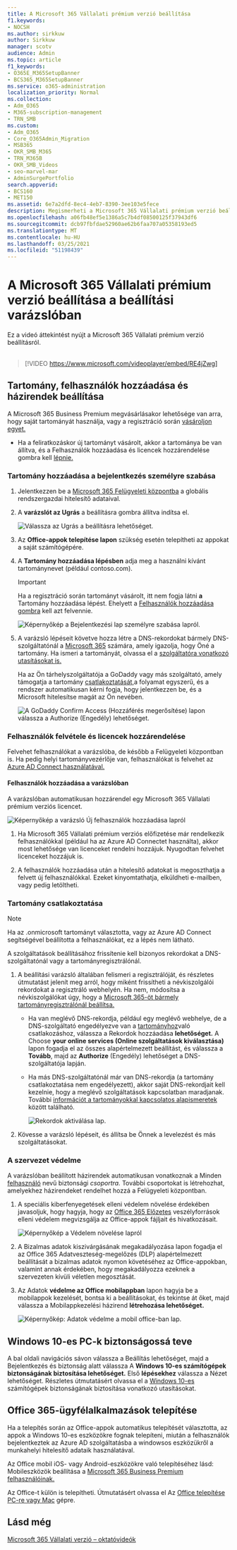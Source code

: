 ```yaml
---
title: A Microsoft 365 Vállalati prémium verzió beállítása
f1.keywords:
- NOCSH
ms.author: sirkkuw
author: Sirkkuw
manager: scotv
audience: Admin
ms.topic: article
f1_keywords:
- O365E_M365SetupBanner
- BCS365_M365SetupBanner
ms.service: o365-administration
localization_priority: Normal
ms.collection:
- Adm_O365
- M365-subscription-management
- TRN_SMB
ms.custom:
- Adm_O365
- Core_O365Admin_Migration
- MSB365
- OKR_SMB_M365
- TRN_M365B
- OKR_SMB_Videos
- seo-marvel-mar
- AdminSurgePortfolio
search.appverid:
- BCS160
- MET150
ms.assetid: 6e7a2dfd-8ec4-4eb7-8390-3ee103e5fece
description: Megismerheti a Microsoft 365 Vállalati prémium verzió beállítási lépéseit, például tartomány és felhasználók felvételét, biztonsági házirendek beállítását és sok más lépést.
ms.openlocfilehash: a06fb48ef5e1386a5c7b4df08500125f37943df6
ms.sourcegitcommit: dcb97fbfdae52960ae62b6faa707a05358193ed5
ms.translationtype: MT
ms.contentlocale: hu-HU
ms.lasthandoff: 03/25/2021
ms.locfileid: "51198439"
---
```

# <a name="set-up-microsoft-365-business-premium-in-the-setup-wizard"></a>A Microsoft 365 Vállalati prémium verzió beállítása a beállítási varázslóban

Ez a videó áttekintést nyújt a Microsoft 365 Vállalati prémium verzió beállításról.<br><br>

> [!VIDEO https://www.microsoft.com/videoplayer/embed/RE4jZwg] 

## <a name="add-your-domain-users-and-set-up-policies"></a>Tartomány, felhasználók hozzáadása és házirendek beállítása

A Microsoft 365 Business Premium megvásárlásakor lehetősége van arra, hogy saját tartományát használja, vagy a regisztráció során [vásároljon egyet.](sign-up.md)

- Ha a feliratkozáskor új tartományt vásárolt, akkor a tartománya be van állítva, és a Felhasználók hozzáadása és licencek hozzárendelése gombra kell [lépnie.](#add-users-and-assign-licenses)

### <a name="add-your-domain-to-personalize-sign-in"></a>Tartomány hozzáadása a bejelentkezés személyre szabása

1. Jelentkezzen be a [Microsoft 365 Felügyeleti központba](https://admin.microsoft.com) a globális rendszergazdai hitelesítő adataival. 

2. A **varázslót az Ugrás** a beállításra gombra állítva indítsa el.

    ![Válassza az Ugrás a beállításra lehetőséget.](../media/gotosetupinadmincenter.png)

3. Az **Office-appok telepítése lapon** szükség esetén telepítheti az appokat a saját számítógépére.
    
4. A **Tartomány hozzáadása lépésben** adja meg a használni kívánt tartománynevet (például contoso.com).

    > [!IMPORTANT]
    > Ha a regisztráció során tartományt vásárolt, itt nem fogja látni **a** Tartomány hozzáadása lépést. Ehelyett a [Felhasználók hozzáadása gombra](#add-users-and-assign-licenses) kell azt felvennie.

    ![Képernyőkép a Bejelentkezési lap személyre szabása lapról.](../media/adddomain.png)

    
4. A varázsló lépéseit követve hozza létre a DNS-rekordokat bármely DNS-szolgáltatónál a [Microsoft 365](/office365/admin/get-help-with-domains/create-dns-records-at-any-dns-hosting-provider) számára, amely igazolja, hogy Öné a tartomány. Ha ismeri a tartományát, olvassa el a [szolgáltatóra vonatkozó utasításokat is.](/office365/admin/get-help-with-domains/set-up-your-domain-host-specific-instructions)

    Ha az Ön tárhelyszolgáltatója a GoDaddy vagy más szolgáltató, amely támogatja a tartomány [csatlakoztatását,](/office365/admin/get-help-with-domains/domain-connect)a folyamat egyszerű, és a rendszer automatikusan kérni fogja, hogy jelentkezzen be, és a Microsoft hitelesítse magát az Ön nevében.

    ![A GoDaddy Confirm Access (Hozzáférés megerősítése) lapon válassza a Authorize (Engedély) lehetőséget.](../media/godaddyauth.png)

### <a name="add-users-and-assign-licenses"></a>Felhasználók felvétele és licencek hozzárendelése

Felvehet felhasználókat a varázslóba, de [](../admin/add-users/add-users.md) később a Felügyeleti központban is. Ha pedig helyi tartományvezérlője van, felhasználókat is felvehet az [Azure AD Connect használatával.](/azure/active-directory/hybrid/how-to-connect-install-express)

#### <a name="add-users-in-the-wizard"></a>Felhasználók hozzáadása a varázslóban

A varázslóban automatikusan hozzárendel egy Microsoft 365 Vállalati prémium verziós licencet.

![Képernyőkép a varázsló Új felhasználók hozzáadása lapról](../media/addnewuserspage.png)

1. Ha Microsoft 365 Vállalati prémium verziós előfizetése már rendelkezik felhasználókkal (például ha az Azure AD Connectet használta), akkor most lehetősége van licenceket rendelni hozzájuk. Nyugodtan felvehet licenceket hozzájuk is.

2. A felhasználók hozzáadása után a hitelesítő adatokat is megoszthatja a felvett új felhasználókkal. Ezeket kinyomtathatja, elküldheti e-mailben, vagy pedig letöltheti.

### <a name="connect-your-domain"></a>Tartomány csatlakoztatása

> [!NOTE]
> Ha az .onmicrosoft tartományt választotta, vagy az Azure AD Connect segítségével beállította a felhasználókat, ez a lépés nem látható.
  
A szolgáltatások beállításához frissítenie kell bizonyos rekordokat a DNS-szolgáltatónál vagy a tartományregisztrálónál.
  
1. A beállítási varázsló általában felismeri a regisztrálóját, és részletes útmutatást jelenít meg arról, hogy miként frissítheti a névkiszolgálói rekordokat a regisztráló webhelyén. Ha nem, módosítsa a névkiszolgálókat úgy, hogy a [Microsoft 365-öt bármely tartományregisztrálónál beállítsa.](../admin/get-help-with-domains/change-nameservers-at-any-domain-registrar.md) 

    - Ha van meglévő DNS-rekordja, például egy meglévő webhelye, de a DNS-szolgáltató engedélyezve van a [tartományhoz](/office365/admin/get-help-with-domains/domain-connect)való csatlakozáshoz, válassza a Rekordok hozzáadása **lehetőséget.** A Choose **your online services (Online szolgáltatások kiválasztása)** lapon fogadja el az összes alapértelmezett beállítást, és válassza a **Tovább**, majd az **Authorize** (Engedély) lehetőséget a DNS-szolgáltatója lapján.
    - Ha más DNS-szolgáltatónál már van DNS-rekordja (a tartomány csatlakoztatása nem engedélyezett), akkor saját DNS-rekordjait kell kezelnie, hogy a meglévő szolgáltatások kapcsolatban maradjanak. További [információt a tartományokkal kapcsolatos alapismeretek](/office365/admin/get-help-with-domains/dns-basics) között található.

        ![Rekordok aktiválása lap.](../media/activaterecords.png)

2. Kövesse a varázsló lépéseit, és állítsa be Önnek a levelezést és más szolgáltatásokat.

### <a name="protect-your-organization"></a>A szervezet védelme 

A varázslóban beállított házirendek automatikusan vonatkoznak a Minden [felhasználó](/office365/admin/create-groups/compare-groups#security-groups) nevű biztonsági *csoportra.* További csoportokat is létrehozhat, amelyekhez házirendeket rendelhet hozzá a Felügyeleti központban.

1. A speciális kiberfenyegetések elleni védelem növelése érdekében javasoljuk, hogy hagyja, hogy az [Office 365 Előzetes](../security/office-365-security/defender-for-office-365.md) veszélyforrások elleni védelem megvizsgálja az Office-appok fájljait és hivatkozásait.

    ![Képernyőkép a Védelem növelése lapról](../media/increasetreatprotection.png)


2. A  Bizalmas adatok kiszivárgásának megakadályozása lapon fogadja el az Office 365 Adatveszteség-megelőzés (DLP) alapértelmezett beállítását a bizalmas adatok nyomon követéséhez az Office-appokban, valamint annak érdekében, hogy megakadályozza ezeknek a szervezeten kívüli véletlen megosztását.

3. Az Adatok **védelme az Office mobilappban** lapon hagyja be a mobilappok kezelését, bontsa ki a beállításokat, és tekintse át őket, majd válassza a Mobilappkezelési házirend **létrehozása lehetőséget.**

    ![Képernyőkép: Adatok védelme a mobil office-ban lap.](../media/protectdatainmobile.png)


## <a name="secure-windows-10-pcs"></a>Windows 10-es PC-k biztonságossá teve

A bal oldali  navigációs sávon válassza a Beállítás lehetőséget, majd a Bejelentkezés és biztonság alatt válassza A **Windows 10-es számítógépek biztonságának biztosítása lehetőséget.** Első **lépésekhez** válassza a Nézet lehetőséget. Részletes útmutatásért olvassa el a [Windows 10-es](secure-win-10-pcs.md) számítógépek biztonságának biztosítása vonatkozó utasításokat.

## <a name="deploy-office-365-client-apps"></a>Office 365-ügyfélalkalmazások telepítése

Ha a telepítés során az Office-appok automatikus telepítését választotta, az appok a Windows 10-es eszközökre fognak telepíteni, miután a felhasználók bejelentkeztek az Azure AD szolgáltatásba a windowsos eszközükről a munkahelyi hitelesítő adataik használatával.

Az Office mobil iOS- vagy Android-eszközökre való telepítéséhez lásd: Mobileszközök beállítása a [Microsoft 365 Business Premium felhasználóinak.](set-up-mobile-devices.md)

Az Office-t külön is telepítheti. Útmutatásért olvassa el Az [Office telepítése PC-re vagy Mac](https://support.microsoft.com/office/4414eaaf-0478-48be-9c42-23adc4716658) gépre.

## <a name="see-also"></a>Lásd még

[Microsoft 365 Vállalati verzió – oktatóvideók](https://support.microsoft.com/office/6ab4bbcd-79cf-4000-a0bd-d42ce4d12816)
